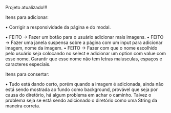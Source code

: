 
Projeto atualizado!!!


Itens para adicionar:

• Corrigir a responsividade da página e do modal.

• FEITO -> Fazer um botão para o usuário adicionar mais imagens.
• FEITO -> Fazer uma janela suspensa sobre a página com um input para adicionar imagem, nome da imagem.
• FEITO -> Fazer com que o nome escolhido pelo usuário seja colocando no select e adicionar um option com value com esse nome. Garantir que esse nome não tem letras maiusculas, espaços e caracteres especiais.



Itens para consertar:

• Tudo está dando certo, porém quando a imagem é adicionada, ainda não está sendo mostrada ao fundo como background, provável que seja por causa do diretório, há algum problema em achar o caminho.
Talvez o problema seja se está sendo adicionado o diretório como uma String da maneira correta.